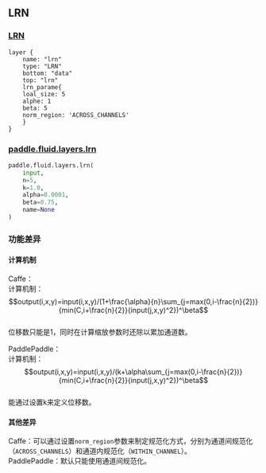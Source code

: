 ## LRN


### [LRN](http://caffe.berkeleyvision.org/tutorial/layers/lrn.html)
```
layer {
    name: "lrn"
    type: "LRN"
    bottom: "data"
    top: "lrn"	
    lrn_parame{
	loal_size: 5
	alphe: 1
	beta: 5
	norm_region: 'ACROSS_CHANNELS'
    }
}
```


### [paddle.fluid.layers.lrn](http://paddlepaddle.org/documentation/docs/zh/1.3/api_cn/layers_cn.html#permalink-99-lrn)
```python
paddle.fluid.layers.lrn(
    input, 
    n=5, 
    k=1.0, 
    alpha=0.0001, 
    beta=0.75, 
    name=None
)
```  

### 功能差异
#### 计算机制
Caffe：  
计算机制：  
$$output(i,x,y)=input(i,x,y)/(1+\frac{\alpha}{n}\sum_{j=max(0,i-\frac{n}{2})}{min(C,i+\frac{n}{2}}{input(j,x,y)^2})^\beta$$  
位移数只能是1，同时在计算缩放参数时还除以累加通道数。  
  


PaddlePaddle：  
计算机制：  
$$output(i,x,y)=input(i,x,y)/(k+\alpha\sum_{j=max(0,i-\frac{n}{2})}{min(C,i+\frac{n}{2}}{input(j,x,y)^2})^\beta$$  
能通过设置k来定义位移数。


#### 其他差异
Caffe：可以通过设置`norm_region`参数来制定规范化方式，分别为通道间规范化（`ACROSS_CHANNELS`）和通道内规范化（`WITHIN_CHANNEL`）。     
PaddlePaddle：默认只能使用通道间规范化。
